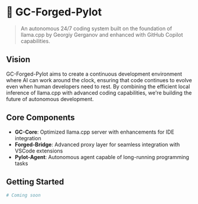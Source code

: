 # 🚀 GC-Forged-Pylot

> An autonomous 24/7 coding system built on the foundation of llama.cpp by Georgiy Gerganov and enhanced with GitHub Copilot capabilities.

## Vision

GC-Forged-Pylot aims to create a continuous development environment where AI can work around the clock, ensuring that code continues to evolve even when human developers need to rest. By combining the efficient local inference of llama.cpp with advanced coding capabilities, we're building the future of autonomous development.

## Core Components

- **GC-Core**: Optimized llama.cpp server with enhancements for IDE integration
- **Forged-Bridge**: Advanced proxy layer for seamless integration with VSCode extensions
- **Pylot-Agent**: Autonomous agent capable of long-running programming tasks

## Getting Started

```bash
# Coming soon
